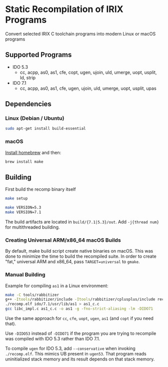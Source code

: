 # Static Recompilation of IRIX Programs

Convert selected IRIX C toolchain programs into modern Linux or macOS programs

## Supported Programs

* IDO 5.3
  * cc, acpp, as0, as1, cfe, copt, ugen, ujoin, uld, umerge, uopt, usplit, ld, strip
* IDO 7.1
  * cc, acpp, as0, as1, cfe, ugen, ujoin, uld, umerge, uopt, usplit, upas

## Dependencies

### Linux (Debian / Ubuntu)

```bash
sudo apt-get install build-essential
```

### macOS

[Install homebrew](https://brew.sh/) and then:

```bash
brew install make
```

## Building

First build the recomp binary itself

```bash
make setup
```

```bash
make VERSION=5.3
make VERSION=7.1
```

The build artifacts are located in `build/{7.1|5.3}/out`. Add `-j{thread num}` for multithreaded building.

### Creating Universal ARM/x86_64 macOS Builds

By default, make build script create native binaries on macOS. This was done to minimize the time to build the recompiled suite.
In order to create "fat," universal ARM and x86_64, pass `TARGET=universal` to `gmake`.

### Manual Building

Example for compiling `as1` in a Linux environment:

```bash
make -C tools/rabbitizer
g++ -Itools/rabbitizer/include -Itools/rabbitizer/cplusplus/include recomp.cpp -o recomp.elf -g -Ltools/rabbitizer/build -lrabbitizerpp
./recomp.elf ido/7.1/usr/lib/as1 > as1_c.c
gcc libc_impl.c as1_c.c -o as1 -g -fno-strict-aliasing -lm -DIDO71
```

Use the same approach for `cc`, `cfe`, `uopt`, `ugen`, `as1` (and `copt` if you need that).

Use `-DIDO53` instead of `-DIDO71` if the program you are trying to recompile was compiled with IDO 5.3 rather than IDO 7.1.

To compile `ugen` for IDO 5.3, add `--conservative` when invoking `./recomp.elf`. This mimics UB present in `ugen53`. That program reads uninitialized stack memory and its result depends on that stack memory.
